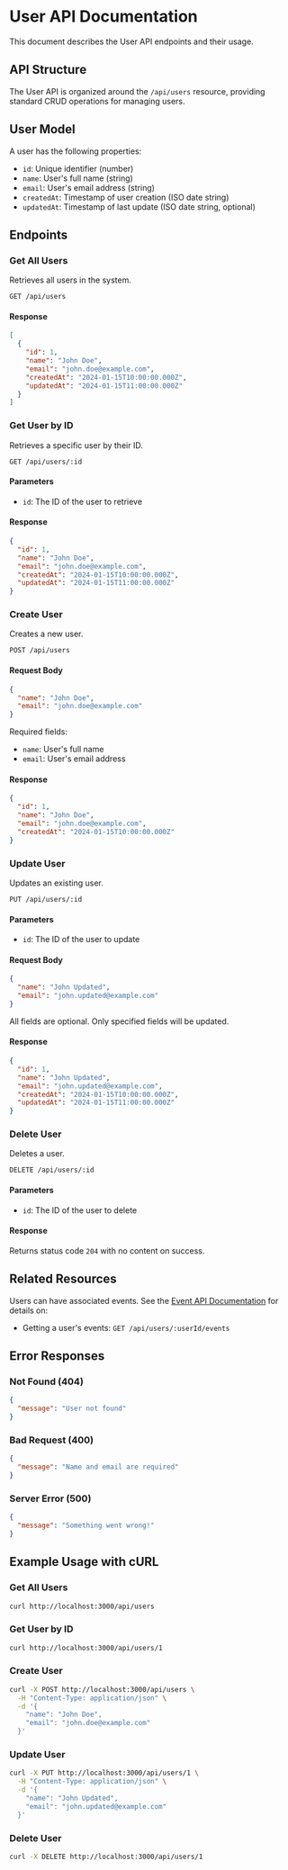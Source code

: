 # User API Documentation

This document describes the User API endpoints and their usage.

## API Structure

The User API is organized around the `/api/users` resource, providing standard CRUD operations for managing users.

## User Model

A user has the following properties:
- `id`: Unique identifier (number)
- `name`: User's full name (string)
- `email`: User's email address (string)
- `createdAt`: Timestamp of user creation (ISO date string)
- `updatedAt`: Timestamp of last update (ISO date string, optional)

## Endpoints

### Get All Users

Retrieves all users in the system.

```
GET /api/users
```

#### Response

```json
[
  {
    "id": 1,
    "name": "John Doe",
    "email": "john.doe@example.com",
    "createdAt": "2024-01-15T10:00:00.000Z",
    "updatedAt": "2024-01-15T11:00:00.000Z"
  }
]
```

### Get User by ID

Retrieves a specific user by their ID.

```
GET /api/users/:id
```

#### Parameters
- `id`: The ID of the user to retrieve

#### Response

```json
{
  "id": 1,
  "name": "John Doe",
  "email": "john.doe@example.com",
  "createdAt": "2024-01-15T10:00:00.000Z",
  "updatedAt": "2024-01-15T11:00:00.000Z"
}
```

### Create User

Creates a new user.

```
POST /api/users
```

#### Request Body

```json
{
  "name": "John Doe",
  "email": "john.doe@example.com"
}
```

Required fields:
- `name`: User's full name
- `email`: User's email address

#### Response

```json
{
  "id": 1,
  "name": "John Doe",
  "email": "john.doe@example.com",
  "createdAt": "2024-01-15T10:00:00.000Z"
}
```

### Update User

Updates an existing user.

```
PUT /api/users/:id
```

#### Parameters
- `id`: The ID of the user to update

#### Request Body

```json
{
  "name": "John Updated",
  "email": "john.updated@example.com"
}
```

All fields are optional. Only specified fields will be updated.

#### Response

```json
{
  "id": 1,
  "name": "John Updated",
  "email": "john.updated@example.com",
  "createdAt": "2024-01-15T10:00:00.000Z",
  "updatedAt": "2024-01-15T11:00:00.000Z"
}
```

### Delete User

Deletes a user.

```
DELETE /api/users/:id
```

#### Parameters
- `id`: The ID of the user to delete

#### Response

Returns status code `204` with no content on success.

## Related Resources

Users can have associated events. See the [Event API Documentation](./event-api.md) for details on:
- Getting a user's events: `GET /api/users/:userId/events`

## Error Responses

### Not Found (404)
```json
{
  "message": "User not found"
}
```

### Bad Request (400)
```json
{
  "message": "Name and email are required"
}
```

### Server Error (500)
```json
{
  "message": "Something went wrong!"
}
```

## Example Usage with cURL

### Get All Users
```bash
curl http://localhost:3000/api/users
```

### Get User by ID
```bash
curl http://localhost:3000/api/users/1
```

### Create User
```bash
curl -X POST http://localhost:3000/api/users \
  -H "Content-Type: application/json" \
  -d '{
    "name": "John Doe",
    "email": "john.doe@example.com"
  }'
```

### Update User
```bash
curl -X PUT http://localhost:3000/api/users/1 \
  -H "Content-Type: application/json" \
  -d '{
    "name": "John Updated",
    "email": "john.updated@example.com"
  }'
```

### Delete User
```bash
curl -X DELETE http://localhost:3000/api/users/1
``` 